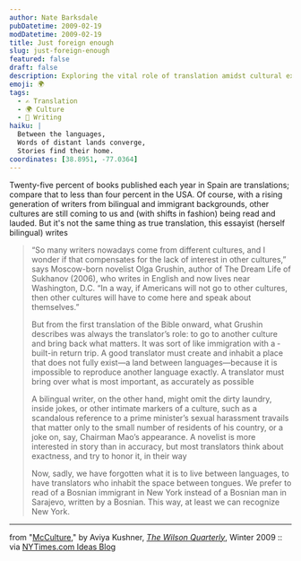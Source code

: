 ```yaml
---
author: Nate Barksdale
pubDatetime: 2009-02-19
modDatetime: 2009-02-19
title: Just foreign enough
slug: just-foreign-enough
featured: false
draft: false
description: Exploring the vital role of translation amidst cultural exchange and linguistic nuances.
emoji: 🌍
tags:
  - ✍️ Translation
  - 🌍 Culture
  - 📝 Writing
haiku: |
  Between the languages,  
  Words of distant lands converge,  
  Stories find their home.
coordinates: [38.8951, -77.0364]
---
```


Twenty-five percent of books published each year in Spain are translations; compare that to less than four percent in the USA. Of course, with a rising generation of writers from bilingual and immigrant backgrounds, other cultures are still coming to us and (with shifts in fashion) being read and lauded. But it's not the same thing as true translation, this essayist (herself bilingual) writes

> “So many writers nowadays come from different cultures, and I wonder if that compensates for the lack of interest in other cultures,” says ­Moscow-­born novelist Olga Grushin, author of The Dream Life of Sukhanov (2006), who writes in English and now lives near Washington, D.C. “In a way, if Americans will not go to other cultures, then other cultures will have to come here and speak about themselves.”
>
> But from the first translation of the Bible onward, what Grushin describes was always the translator’s role: to go to another culture and bring back what matters. It was sort of like immigration with a ­built-­in return trip. A good translator must create and inhabit a place that does not fully exist—a land between languages—because it is impossible to reproduce another language exactly. A translator must bring over what is most important, as accurately as ­possible
>
> A bilingual writer, on the other hand, might omit the dirty laundry, inside jokes, or other intimate markers of a culture, such as a scandalous reference to a prime minister’s ­sexual ­harassment travails that matter only to the small number of residents of his country, or a joke on, say, Chairman Mao’s appearance. A novelist is more interested in story than in accuracy, but most translators think about exactness, and try to honor it, in their ­way
>
> Now, sadly, we have forgotten what it is to live between languages, to have translators who inhabit the space between tongues. We prefer to read of a Bosnian immigrant in New York instead of a Bosnian man in Sarajevo, written by a Bosnian. This way, at least we can recognize New ­York.

---

from "[McCulture](https://www.google.com/search?q=%22McCulture%22%20wilsoncenter.org)," by Aviya Kushner, [_The Wilson Quarterly_](https://www.google.com/search?q=%22_The%20Wilson%20Quarterly_%22%20wilsoncenter.org), Winter 2009 :: via [NYTimes.com Ideas Blog](http://ideas.blogs.nytimes.com/2009/02/16/americas-spoon-fed-cosmopolitanism/)
